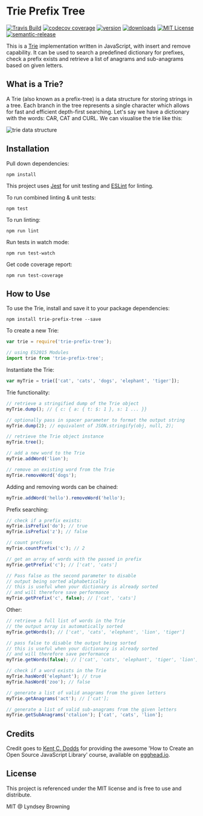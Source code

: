 # Trie Prefix Tree

[![Travis Build](https://img.shields.io/travis/lyndseybrowning/trie-prefix-tree.svg?style=flat-square)](https://travis-ci.org/lyndseybrowning/trie-prefix-tree)
[![codecov coverage](https://img.shields.io/codecov/c/github/lyndseybrowning/trie-prefix-tree.svg?style=flat-square)](https://codecov.io/github/lyndseybrowning/trie-prefix-tree)
[![version](https://img.shields.io/npm/v/trie-prefix-tree.svg?style=flat-square)](http://npm.im/trie-prefix-tree)
[![downloads](https://img.shields.io/npm/dm/trie-prefix-tree.svg?style=flat-square)](http://npm-stat.com/charts.html?package=trie-prefix-tree&from=2015-08-01)
[![MIT License](https://img.shields.io/npm/l/trie-prefix-tree.svg?style=flat-square)](http://opensource.org/licenses/MIT)
[![semantic-release](https://img.shields.io/badge/%20%20%F0%9F%93%A6%F0%9F%9A%80-semantic--release-e10079.svg?style=flat-square)](https://github.com/semantic-release/semantic-release)

This is a [Trie](https://en.wikipedia.org/wiki/Trie) implementation written in JavaScript, with insert and remove capability. It can be used to search a predefined dictionary for prefixes, check a prefix exists and retrieve a list of anagrams and sub-anagrams based on given letters.

## What is a Trie?

A Trie (also known as a prefix-tree) is a data structure for storing strings in a tree. Each branch in the tree represents a single character which allows for fast and efficient depth-first searching. Let's say we have a dictionary with the words: CAR, CAT and CURL. We can visualise the trie like this:

![trie data structure](/trie.jpg)

## Installation

Pull down dependencies:

```
npm install
```

This project uses [Jest](https://facebook.github.io/jest/) for unit testing and [ESLint](http://eslint.org/) for linting.

To run combined linting & unit tests:

```
npm test
```

To run linting:

```
npm run lint
```

Run tests in watch mode:

```
npm run test-watch
```

Get code coverage report:

```
npm run test-coverage
```

## How to Use

To use the Trie, install and save it to your package dependencies:

```
npm install trie-prefix-tree --save
```

To create a new Trie:

```javascript
var trie = require('trie-prefix-tree');

// using ES2015 Modules
import trie from 'trie-prefix-tree';
```

Instantiate the Trie:

```javascript
var myTrie = trie(['cat', 'cats', 'dogs', 'elephant', 'tiger']);
```

Trie functionality:

```javascript
// retrieve a stringified dump of the Trie object
myTrie.dump(); // { c: { a: { t: $: 1 }, s: 1 ... }}

// optionally pass in spacer parameter to format the output string
myTrie.dump(2); // equivalent of JSON.stringify(obj, null, 2);
```

```javascript
// retrieve the Trie object instance
myTrie.tree();
```

```javascript
// add a new word to the Trie
myTrie.addWord('lion');
```

```javascript
// remove an existing word from the Trie
myTrie.removeWord('dogs');
```

Adding and removing words can be chained:

```javascript
myTrie.addWord('hello').removeWord('hello');
```

Prefix searching:

```javascript
// check if a prefix exists:
myTrie.isPrefix('do'); // true
myTrie.isPrefix('z'); // false
```

```javascript
// count prefixes
myTrie.countPrefix('c'); // 2
```

```javascript
// get an array of words with the passed in prefix
myTrie.getPrefix('c'); // ['cat', 'cats']

// Pass false as the second parameter to disable 
// output being sorted alphabetically
// this is useful when your dictionary is already sorted
// and will therefore save performance
myTrie.getPrefix('c', false); // ['cat', 'cats']
```

Other:

```javascript
// retrieve a full list of words in the Trie
// the output array is automatically sorted
myTrie.getWords(); // ['cat', 'cats', 'elephant', 'lion', 'tiger']

// pass false to disable the output being sorted
// this is useful when your dictionary is already sorted
// and will therefore save performance
myTrie.getWords(false); // ['cat', 'cats', 'elephant', 'tiger', 'lion']
```

```javascript
// check if a word exists in the Trie
myTrie.hasWord('elephant'); // true
myTrie.hasWord('zoo'); // false
```

```javascript
// generate a list of valid anagrams from the given letters
myTrie.getAnagrams('act'); // ['cat'];
```

```javascript
// generate a list of valid sub-anagrams from the given letters
myTrie.getSubAnagrams('ctalion'); ['cat', 'cats', 'lion'];
```

## Credits

Credit goes to [Kent C. Dodds](https://github.com/kentcdodds) for providing the awesome 'How to Create an Open Source JavaScript Library' course, available on [egghead.io](https://egghead.io/courses/how-to-write-an-open-source-javascript-library).

## License

This project is referenced under the MIT license and is free to use and distribute.

MIT @ Lyndsey Browning
